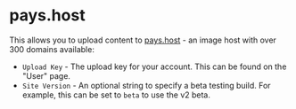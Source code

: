# pays.host
This allows you to upload content to [pays.host](https://pays.host) - an image host with over 300 domains available:
- `Upload Key` - The upload key for your account. This can be found on the "User" page.
- `Site Version` - An optional string to specify a beta testing build. For example, this can be set to `beta` to use the v2 beta.

